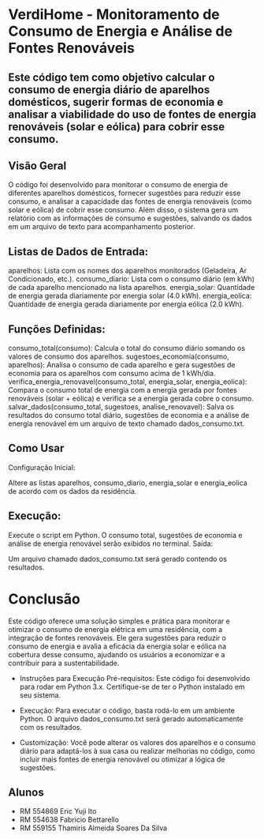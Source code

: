# VerdiHome - Monitoramento de Consumo de Energia e Análise de Fontes Renováveis

## Este código tem como objetivo calcular o consumo de energia diário de aparelhos domésticos, sugerir formas de economia e analisar a viabilidade do uso de fontes de energia renováveis (solar e eólica) para cobrir esse consumo.

## Visão Geral
O código foi desenvolvido para monitorar o consumo de energia de diferentes aparelhos domésticos, fornecer sugestões para reduzir esse consumo, e analisar a capacidade das fontes de energia renováveis (como solar e eólica) de cobrir esse consumo. Além disso, o sistema gera um relatório com as informações de consumo e sugestões, salvando os dados em um arquivo de texto para acompanhamento posterior.

## Listas de Dados de Entrada:

aparelhos: Lista com os nomes dos aparelhos monitorados (Geladeira, Ar Condicionado, etc.).
consumo_diario: Lista com o consumo diário (em kWh) de cada aparelho mencionado na lista aparelhos.
energia_solar: Quantidade de energia gerada diariamente por energia solar (4.0 kWh).
energia_eolica: Quantidade de energia gerada diariamente por energia eólica (2.0 kWh).

## Funções Definidas:

consumo_total(consumo): Calcula o total do consumo diário somando os valores de consumo dos aparelhos.
sugestoes_economia(consumo, aparelhos): Analisa o consumo de cada aparelho e gera sugestões de economia para os aparelhos com consumo acima de 1 kWh/dia.
verifica_energia_renovavel(consumo_total, energia_solar, energia_eolica): Compara o consumo total de energia com a energia gerada por fontes renováveis (solar + eólica) e verifica se a energia gerada cobre o consumo.
salvar_dados(consumo_total, sugestoes, analise_renovavel): Salva os resultados do consumo total diário, sugestões de economia e a análise de energia renovável em um arquivo de texto chamado dados_consumo.txt.

## Como Usar
Configuração Inicial:

Altere as listas aparelhos, consumo_diario, energia_solar e energia_eolica de acordo com os dados da residência.

## Execução:

Execute o script em Python.
O consumo total, sugestões de economia e análise de energia renovável serão exibidos no terminal.
Saída:

Um arquivo chamado dados_consumo.txt será gerado contendo os resultados.
    
# Conclusão

Este código oferece uma solução simples e prática para monitorar e otimizar o consumo de energia elétrica em uma residência, com a integração de fontes renováveis. Ele gera sugestões para reduzir o consumo de energia e avalia a eficácia da energia solar e eólica na cobertura desse consumo, ajudando os usuários a economizar e a contribuir para a sustentabilidade.
    
* Instruções para Execução
Pré-requisitos: Este código foi desenvolvido para rodar em Python 3.x. Certifique-se de ter o Python instalado em seu sistema.
    
* Execução: Para executar o código, basta rodá-lo em um ambiente Python. O arquivo dados_consumo.txt será gerado automaticamente com os resultados.
    
* Customização: Você pode alterar os valores dos aparelhos e o consumo diário para adaptá-los à sua casa ou realizar melhorias no código, como incluir mais fontes de energia renovável ou otimizar a lógica de sugestões.

## Alunos
- RM 554869 Eric Yuji Ito
- RM 554638 Fabricio Bettarello 
- RM 559155 Thamiris Almeida Soares Da Silva 